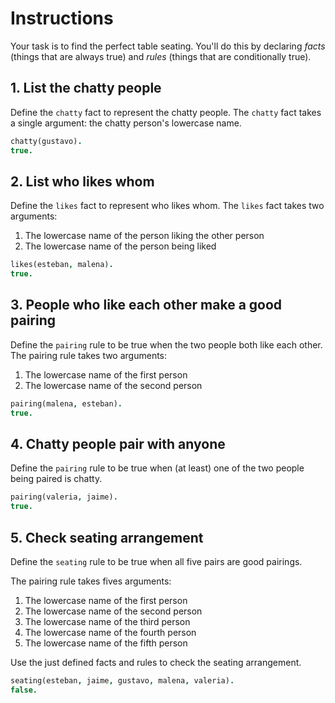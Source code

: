 # Instructions

Your task is to find the perfect table seating.
You'll do this by declaring _facts_ (things that are always true) and _rules_ (things that are conditionally true).

## 1. List the chatty people

Define the `chatty` fact to represent the chatty people.
The `chatty` fact takes a single argument: the chatty person's lowercase name.

```prolog
chatty(gustavo).
true.
```

## 2. List who likes whom

Define the `likes` fact to represent who likes whom.
The `likes` fact takes two arguments:

1. The lowercase name of the person liking the other person
2. The lowercase name of the person being liked

```prolog
likes(esteban, malena).
true.
```

## 3. People who like each other make a good pairing

Define the `pairing` rule to be true when the two people both like each other.
The pairing rule takes two arguments:

1. The lowercase name of the first person
2. The lowercase name of the second person

```prolog
pairing(malena, esteban).
true.
```

## 4. Chatty people pair with anyone

Define the `pairing` rule to be true when (at least) one of the two people being paired is chatty.

```prolog
pairing(valeria, jaime).
true.
```

## 5. Check seating arrangement

Define the `seating` rule to be true when all five pairs are good pairings.

The pairing rule takes fives arguments:

1. The lowercase name of the first person
2. The lowercase name of the second person
3. The lowercase name of the third person
4. The lowercase name of the fourth person
5. The lowercase name of the fifth person

Use the just defined facts and rules to check the seating arrangement.

```prolog
seating(esteban, jaime, gustavo, malena, valeria).
false.
```
